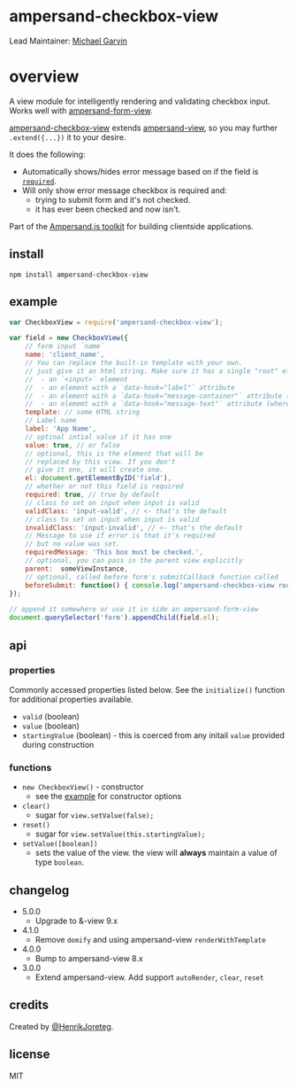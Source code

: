 # ampersand-checkbox-view

Lead Maintainer: [Michael Garvin](https://github.com/wraithgar)

# overview

A view module for intelligently rendering and validating checkbox input. Works well with [ampersand-form-view](ampersandjs/ampersand-form-view).

[ampersand-checkbox-view](#ampersand-checkbox-view) extends [ampersand-view](ampersandjs/ampersand-view), so you may further `.extend({...})` it to your desire.

It does the following:

- Automatically shows/hides error message based on if the field is [`required`](#example).
- Will only show error message checkbox is required and:
    - trying to submit form and it's not checked.
    - it has ever been checked and now isn't.

<!-- starthide -->
Part of the [Ampersand.js toolkit](http://ampersandjs.com) for building clientside applications.
<!-- endhide -->

## install

```
npm install ampersand-checkbox-view
```

## example

```javascript
var CheckboxView = require('ampersand-checkbox-view');

var field = new CheckboxView({
    // form input `name`
    name: 'client_name',
    // You can replace the built-in template with your own.
    // just give it an html string. Make sure it has a single "root" element that contains:
    //  - an `<input>` element
    //  - an element with a `data-hook="label"` attribute
    //  - an element with a `data-hook="message-container"` attribute (this we'll show/hide)
    //  - an elememt with a `data-hook="message-text"` attribute (where message text goes for error)
    template: // some HTML string
    // Label name
    label: 'App Name',
    // optinal intial value if it has one
    value: true, // or false
    // optional, this is the element that will be
    // replaced by this view. If you don't
    // give it one, it will create one.
    el: document.getElementByID('field'),
    // whether or not this field is required
    required: true, // true by default
    // class to set on input when input is valid
    validClass: 'input-valid', // <- that's the default
    // class to set on input when input is valid
    invalidClass: 'input-invalid', // <- that's the default
    // Message to use if error is that it's required
    // but no value was set.
    requiredMessage: 'This box must be checked.',
    // optional, you can pass in the parent view explicitly
    parent:  someViewInstance,
    // optional, called before form's submitCallback function called
    beforeSubmit: function() { console.log('ampersand-checkbox-view rocks!'); }
});

// append it somewhere or use it in side an ampersand-form-view
document.querySelector('form').appendChild(field.el);

```

## api
### properties
Commonly accessed properties listed below.  See the `initialize()` function for additional properties available.

- `valid` (boolean)
- `value` (boolean)
- `startingValue` (boolean) - this is coerced from any initail `value` provided during construction

### functions
- `new CheckboxView()` - constructor
    - see the [example](#example) for constructor options
- `clear()`
    - sugar for `view.setValue(false);`
- `reset()`
    - sugar for `view.setValue(this.startingValue);`
- `setValue([boolean])`
    - sets the value of the view. the view will **always** maintain a value of type `boolean`.

## changelog
- 5.0.0
  - Upgrade to &-view 9.x
- 4.1.0
    - Remove `domify` and using ampersand-view `renderWithTemplate`
- 4.0.0
    - Bump to ampersand-view 8.x
- 3.0.0
    - Extend ampersand-view.  Add support `autoRender`, `clear`, `reset`

## credits

Created by [@HenrikJoreteg](http://twitter.com/henrikjoreteg).

## license

MIT
